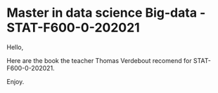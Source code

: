 # Master in data science Big-data - STAT-F600-0-202021

Hello,

Here are the book the teacher Thomas Verdebout recomend for STAT-F600-0-202021.

Enjoy.

